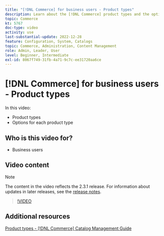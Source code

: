 ```yaml
---
title: "[!DNL Commerce] for business users - Product types"
description: Learn about the [!DNL Commerce] product types and the options for each.
topic: Commerce
kt: 5767
doc-type: video
activity: use
last-substantial-update: 2022-12-28
feature: Configuration, System, Catalogs
topic: Commerce, Administration, Content Management
role: Admin, Leader, User
level: Beginner, Intermediate
exl-id: 8067f749-31fb-4a71-9c7c-ee31720aa6ce
---
```

# [!DNL Commerce] for business users - Product types

In this video:

- Product types
- Options for each product type

## Who is this video for?

- Business users

## Video content

>[!NOTE]
>
>The content in the video reflects the 2.3.1 release. For information about updates in later releases, see the [release notes](https://experienceleague.adobe.com/docs/commerce-operations/release/notes/overview.html).

>[!VIDEO](https://video.tv.adobe.com/v/35952?quality=12&learn=on)

## Additional resources

[Product types - [!DNL Commerce] Catalog Management Guide](https://experienceleague.adobe.com/docs/commerce-admin/catalog/products/product-create.html#product-types)
